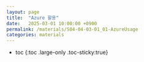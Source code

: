 ```yaml
---
layout: page
title:  "Azure 활용"
date:   2025-03-01 10:00:00 +0900
permalink: /materials/S04-04-03-01_01-AzureUsage
categories: materials
---
```

* toc
{:toc .large-only .toc-sticky:true}

